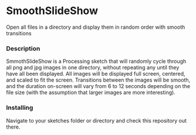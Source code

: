 # SmoothSlideShow
Open all files in a directory and display them in random order with smooth transitions

### Description
SmmothSlideShow is a Processing sketch that will randomly cycle through all png and jpg images
in one directory, without repeating any until they have all been displayed. All images will be
displayed full screen, centered, and scaled to fit the screen. Transitions between
the images will be smooth, and the duration on-screen will vary from 6 to 12 seconds depending on 
the file size (with the assumption that larger images are more interesting).

### Installing
Navigate to your sketches folder or directory and check this repository out there.


